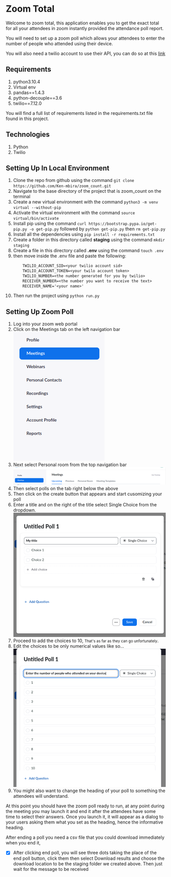 # Zoom Total
Welcome to zoom total, this application enables you to get the exact total for all your attendees in zoom instantly provided the attendance poll report.

You will need to set up a zoom poll which allows your attendees to enter the number of people who attended using their device.

You will also need a twilio account to use their API, you can do so at this <a href="https://www.twilio.com/">link</a>

## Requirements
1. python3.10.4
2. Virtual env
3. pandas==1.4.3
4. python-decouple==3.6
5. twilio==7.12.0

You will find a full list of requirements listed in the requirements.txt file found in this project.

## Technologies
1. Python
2. Twilio

## Setting Up In Local Environment
1. Clone the repo from github using the command ``` git clone https://github.com/Ken-mbira/zoom_count.git ```
2. Navigate to the base directory of the project that is zoom_count on the terminal
3. Create a new virtual environment with the command ``` python3 -m venv virtual --without-pip ```
4. Activate the virtual environment with the command ``` source virtual/bin/activate ```
5. Install pip using the command ``` curl https://bootstrap.pypa.io/get-pip.py -o get-pip.py ``` followed by ``` python get-pip.py ``` then ``` rm get-pip.py ```
6. Install all the dependencies using ``` pip install -r requirements.txt ```
7. Create a folder in this directory called <b>staging</b> using the command ```mkdir staging```
8. Create a file in this directory called <b>.env</b> using the command ``` touch .env ```
9. then move inside the .env file and paste the following:
    ```
        TWILIO_ACCOUNT_SID=<your twilio account sid>
        TWILIO_ACCOUNT_TOKEN=<your twilo account token>
        TWILIO_NUMBER=<the number generated for you by twilio>
        RECEIVER_NUMBER=<the number you want to receive the text>
        RECEIVER_NAME='<your name>'
    ```
10. Then run the project using ``` python run.py ```

## Setting Up Zoom Poll
1. Log into your zoom web portal
2. Click on the Meetings tab on the left navigation bar
    ![Image](images/image1.png)
3. Next select Personal room from the top navigation bar
    ![Image](images/image2.png)
4. Then select polls on the tab right below the above
5. Then click on the create button that appears and start cusomizing your poll
6. Enter a title and on the right of the title select Single Choice from the dropdown.
   ![Image](images/image3.png)
7. Proceed to add the choices to 10, <small>That's as far as they can go unfortunately</small>.
8. Edit the choices to be only numerical values like so...
   ![Image](images/image4.png)
9. You might also want to change the heading of your poll to something the attendees will understand.

At this point you should have the zoom poll ready to run, at any point during the meeting you may launch it and end it after the attendees have some time to select their answers. Once you launch it, it will appear as a dialog to your users asking them what you set as the heading, hence the informative heading.

After ending a poll you need a csv file that you could download immediately when you end it,
- [x] After clicking end poll, you will see three dots taking the place of the end poll button, click them then select Download results and choose the download location to be the staging folder we created above. Then just wait for the message to be received